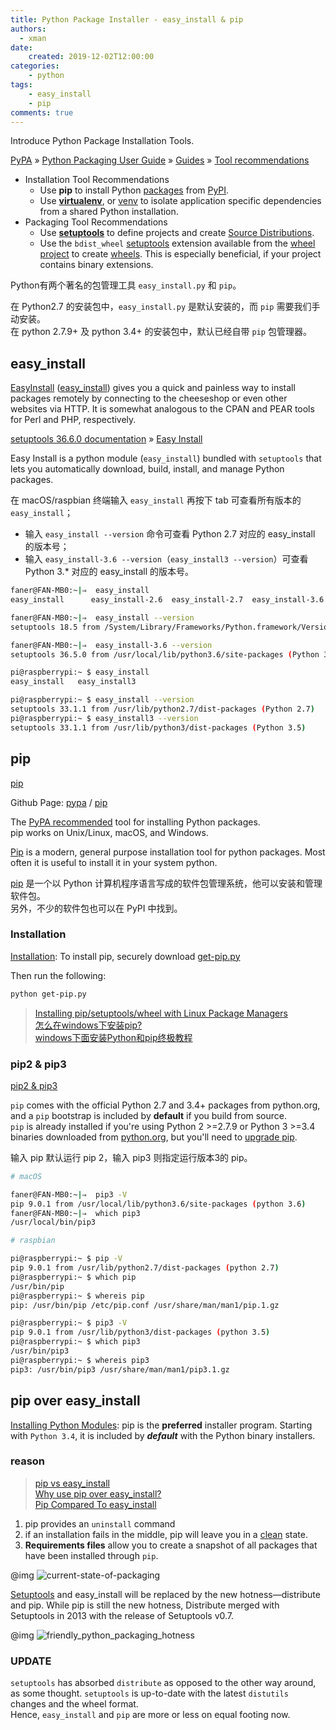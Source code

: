 ```yaml
---
title: Python Package Installer - easy_install & pip
authors:
  - xman
date:
    created: 2019-12-02T12:00:00
categories:
    - python
tags:
    - easy_install
    - pip
comments: true
---
```


Introduce Python Package Installation Tools.

<!-- more -->

[PyPA](https://pypa.io/) » [Python Packaging User Guide](https://packaging.python.org/) » [Guides](https://packaging.python.org/guides/) » [Tool recommendations](https://packaging.python.org/guides/tool-recommendations/)

- Installation Tool Recommendations  
	- Use **pip** to install Python [packages](https://packaging.python.org/glossary/#term-distribution-package) from [PyPI](https://packaging.python.org/glossary/#term-python-package-index-pypi).  
	- Use [**virtualenv**](https://packaging.python.org/key_projects/#virtualenv), or [venv](https://docs.python.org/3/library/venv.html) to isolate application specific dependencies from a shared Python installation.  
- Packaging Tool Recommendations  
	- Use [**setuptools**](https://packaging.python.org/key_projects/#setuptools) to define projects and create [Source Distributions](https://packaging.python.org/glossary/#term-source-distribution-or-sdist).  
	- Use the `bdist_wheel` [setuptools](https://packaging.python.org/key_projects/#setuptools) extension available from the [wheel project](https://packaging.python.org/key_projects/#wheel) to create [wheels](https://packaging.python.org/glossary/#term-wheel). This is especially beneficial, if your project contains binary extensions.  

Python有两个著名的包管理工具 `easy_install.py` 和 `pip`。

在 Python2.7 的安装包中，`easy_install.py` 是默认安装的，而 `pip` 需要我们手动安装。  
在 python 2.7.9+ 及 python 3.4+ 的安装包中，默认已经自带 `pip` 包管理器。  

## easy_install

[EasyInstall](https://wiki.python.org/moin/EasyInstall) ([easy_install](https://pypi.python.org/pypi/easy_install)) gives you a quick and painless way to install packages remotely by connecting to the cheeseshop or even other websites via HTTP. It is somewhat analogous to the CPAN and PEAR tools for Perl and PHP, respectively.

[setuptools 36.6.0 documentation](http://setuptools.readthedocs.io/en/latest/index.html) » [Easy Install](http://setuptools.readthedocs.io/en/latest/easy_install.html#id8)  

Easy Install is a python module (`easy_install`) bundled with `setuptools` that lets you automatically download, build, install, and manage Python packages.

在 macOS/raspbian 终端输入 `easy_install` 再按下 tab 可查看所有版本的 `easy_install`；

- 输入 `easy_install --version` 命令可查看 Python 2.7 对应的 easy_install 的版本号；  
- 输入 `easy_install-3.6 --version`（`easy_install3 --version`）可查看 Python 3.* 对应的 easy_install 的版本号。  

```bash
faner@FAN-MB0:~|⇒  easy_install
easy_install      easy_install-2.6  easy_install-2.7  easy_install-3.6

faner@FAN-MB0:~|⇒  easy_install --version
setuptools 18.5 from /System/Library/Frameworks/Python.framework/Versions/2.7/Extras/lib/python (Python 2.7)

faner@FAN-MB0:~|⇒  easy_install-3.6 --version
setuptools 36.5.0 from /usr/local/lib/python3.6/site-packages (Python 3.6)
```

```bash
pi@raspberrypi:~ $ easy_install
easy_install   easy_install3

pi@raspberrypi:~ $ easy_install --version
setuptools 33.1.1 from /usr/lib/python2.7/dist-packages (Python 2.7)
pi@raspberrypi:~ $ easy_install3 --version
setuptools 33.1.1 from /usr/lib/python3/dist-packages (Python 3.5)
```

## pip

[pip](https://pypi.python.org/pypi/pip)

Github Page: [pypa](https://github.com/pypa) / [pip](https://github.com/pypa/pip)  

The [PyPA recommended](https://packaging.python.org/en/latest/current/) tool for installing Python packages.  
pip works on Unix/Linux, macOS, and Windows.  

[Pip](https://wiki.python.org/moin/CheeseShopTutorial) is a modern, general purpose installation tool for python packages. Most often it is useful to install it in your system python.

[pip](https://zh.wikipedia.org/wiki/Pip_(%E8%BB%9F%E4%BB%B6%E5%8C%85%E7%AE%A1%E7%90%86%E7%B3%BB%E7%B5%B1)) 是一个以 Python 计算机程序语言写成的软件包管理系统，他可以安装和管理软件包。  
另外，不少的软件包也可以在 PyPI 中找到。  

### Installation

[Installation](https://pip.pypa.io/en/stable/installing.html): To install pip, securely download [get-pip.py](https://bootstrap.pypa.io/get-pip.py)

Then run the following:

```bash
python get-pip.py
```

> [Installing pip/setuptools/wheel with Linux Package Managers](https://packaging.python.org/guides/installing-using-linux-tools/#installing-pip-setuptools-wheel-with-linux-package-managers)  
> [怎么在windows下安装pip?](https://taizilongxu.gitbooks.io/stackoverflow-about-python/content/8/README.html)  
> [windows下面安装Python和pip终极教程](http://www.cnblogs.com/yuanzm/p/4089856.html)  

### pip2 & pip3

[pip2 & pip3](https://www.zhihu.com/question/21653286)

 `pip` comes with the official Python 2.7 and 3.4+ packages from python.org, and a `pip` bootstrap is included by **default** if you build from source.  
`pip` is already installed if you're using Python 2 >=2.7.9 or Python 3 >=3.4 binaries downloaded from [python.org](https://www.python.org/), but you'll need to [upgrade pip](https://pip.pypa.io/en/stable/installing/#upgrading-pip).  

输入 pip 默认运行 pip 2，输入 pip3 则指定运行版本3的 pip。  

```bash
# macOS

faner@FAN-MB0:~|⇒  pip3 -V
pip 9.0.1 from /usr/local/lib/python3.6/site-packages (python 3.6)
faner@FAN-MB0:~|⇒  which pip3
/usr/local/bin/pip3
```

```bash
# raspbian

pi@raspberrypi:~ $ pip -V
pip 9.0.1 from /usr/lib/python2.7/dist-packages (python 2.7)
pi@raspberrypi:~ $ which pip
/usr/bin/pip
pi@raspberrypi:~ $ whereis pip
pip: /usr/bin/pip /etc/pip.conf /usr/share/man/man1/pip.1.gz

pi@raspberrypi:~ $ pip3 -V
pip 9.0.1 from /usr/lib/python3/dist-packages (python 3.5)
pi@raspberrypi:~ $ which pip3
/usr/bin/pip3
pi@raspberrypi:~ $ whereis pip3
pip3: /usr/bin/pip3 /usr/share/man/man1/pip3.1.gz
```

## pip over easy_install

[Installing Python Modules](https://docs.python.org/3/installing/index.html): pip is the **preferred** installer program. Starting with `Python 3.4`, it is included by ***default*** with the Python binary installers.

### reason

> [pip vs easy_install](https://packaging.python.org/discussions/pip-vs-easy-install/)  
> [Why use pip over easy_install? ](https://stackoverflow.com/questions/3220404/why-use-pip-over-easy-install)  
> [Pip Compared To easy_install](https://pip.readthedocs.io/en/1.1/other-tools.html#pip-compared-to-easy-install)  

1. pip provides an `uninstall` command  
2. if an installation fails in the middle, pip will leave you in a <u>clean</u> state.  
3. **Requirements files** allow you to create a snapshot of all packages that have been installed through `pip`.  

@img ![current-state-of-packaging](https://i.stack.imgur.com/2icn1.jpg)

[Setuptools](http://pythonhosted.org/setuptools/) and easy_install will be replaced by the new hotness—distribute and pip. While pip is still the new hotness, Distribute merged with Setuptools in 2013 with the release of Setuptools v0.7.

@img ![friendly_python_packaging_hotness](https://i.stack.imgur.com/RdBpi.png)

### UPDATE

`setuptools` has absorbed `distribute` as opposed to the other way around, as some thought. `setuptools` is up-to-date with the latest `distutils` changes and the wheel format.  
Hence, `easy_install` and `pip` are more or less on equal footing now.  

